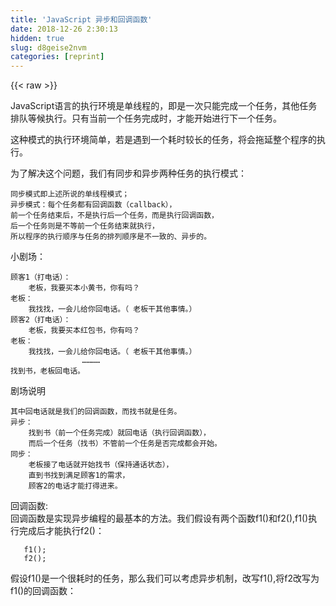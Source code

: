 ```yaml
---
title: 'JavaScript 异步和回调函数' 
date: 2018-12-26 2:30:13
hidden: true
slug: d8geise2nvm
categories: [reprint]
---
```


{{< raw >}}

                    
<p>JavaScript语言的执行环境是单线程的，即是一次只能完成一个任务，其他任务排队等候执行。只有当前一个任务完成时，才能开始进行下一个任务。</p>
<p>这种模式的执行环境简单，若是遇到一个耗时较长的任务，将会拖延整个程序的执行。</p>
<p>为了解决这个问题，我们有同步和异步两种任务的执行模式：</p>
<div class="widget-codetool" style="display:none;">
      <div class="widget-codetool--inner">
      <span class="selectCode code-tool" data-toggle="tooltip" data-placement="top" title="" data-original-title="全选"></span>
      <span type="button" class="copyCode code-tool" data-toggle="tooltip" data-placement="top" data-clipboard-text="同步模式即上述所说的单线程模式；
异步模式：每个任务都有回调函数（callback），
前一个任务结束后，不是执行后一个任务，而是执行回调函数，
后一个任务则是不等前一个任务结束就执行，
所以程序的执行顺序与任务的排列顺序是不一致的、异步的。
" title="" data-original-title="复制"></span>
      <span type="button" class="saveToNote code-tool" data-toggle="tooltip" data-placement="top" title="" data-original-title="放进笔记"></span>
      </div>
      </div><pre class="hljs haxe"><code>同步模式即上述所说的单线程模式；
异步模式：每个任务都有回调函数（<span class="hljs-keyword">callback</span>），
前一个任务结束后，不是执行后一个任务，而是执行回调函数，
后一个任务则是不等前一个任务结束就执行，
所以程序的执行顺序与任务的排列顺序是不一致的、异步的。
</code></pre>
<p>小剧场：</p>
<div class="widget-codetool" style="display:none;">
      <div class="widget-codetool--inner">
      <span class="selectCode code-tool" data-toggle="tooltip" data-placement="top" title="" data-original-title="全选"></span>
      <span type="button" class="copyCode code-tool" data-toggle="tooltip" data-placement="top" data-clipboard-text="顾客1（打电话）：
    老板，我要买本小黄书，你有吗？
老板：
    我找找，一会儿给你回电话。（ 老板干其他事情。）
顾客2（打电话）：
    老板，我要买本红包书，你有吗？
老板：
    我找找，一会儿给你回电话。（ 老板干其他事情。）
                …………
找到书，老板回电话。
" title="" data-original-title="复制"></span>
      <span type="button" class="saveToNote code-tool" data-toggle="tooltip" data-placement="top" title="" data-original-title="放进笔记"></span>
      </div>
      </div><pre class="hljs lsl"><code>顾客<span class="hljs-number">1</span>（打电话）：
    老板，我要买本小黄书，你有吗？
老板：
    我找找，一会儿给你回电话。（ 老板干其他事情。）
顾客<span class="hljs-number">2</span>（打电话）：
    老板，我要买本红包书，你有吗？
老板：
    我找找，一会儿给你回电话。（ 老板干其他事情。）
                …………
找到书，老板回电话。
</code></pre>
<p>剧场说明</p>
<div class="widget-codetool" style="display:none;">
      <div class="widget-codetool--inner">
      <span class="selectCode code-tool" data-toggle="tooltip" data-placement="top" title="" data-original-title="全选"></span>
      <span type="button" class="copyCode code-tool" data-toggle="tooltip" data-placement="top" data-clipboard-text="其中回电话就是我们的回调函数，而找书就是任务。
异步：
    找到书（前一个任务完成）就回电话（执行回调函数），
    而后一个任务（找书）不管前一个任务是否完成都会开始。
同步：
    老板接了电话就开始找书（保持通话状态），
    直到书找到满足顾客1的需求，
    顾客2的电话才能打得进来。 
" title="" data-original-title="复制"></span>
      <span type="button" class="saveToNote code-tool" data-toggle="tooltip" data-placement="top" title="" data-original-title="放进笔记"></span>
      </div>
      </div><pre class="hljs lsl"><code>其中回电话就是我们的回调函数，而找书就是任务。
异步：
    找到书（前一个任务完成）就回电话（执行回调函数），
    而后一个任务（找书）不管前一个任务是否完成都会开始。
同步：
    老板接了电话就开始找书（保持通话状态），
    直到书找到满足顾客<span class="hljs-number">1</span>的需求，
    顾客<span class="hljs-number">2</span>的电话才能打得进来。 
</code></pre>
<p>回调函数:<br>   回调函数是实现异步编程的最基本的方法。我们假设有两个函数f1()和f2(),f1()执行完成后才能执行f2()：</p>
<div class="widget-codetool" style="display:none;">
      <div class="widget-codetool--inner">
      <span class="selectCode code-tool" data-toggle="tooltip" data-placement="top" title="" data-original-title="全选"></span>
      <span type="button" class="copyCode code-tool" data-toggle="tooltip" data-placement="top" data-clipboard-text="   f1();
   f2();" title="" data-original-title="复制"></span>
      <span type="button" class="saveToNote code-tool" data-toggle="tooltip" data-placement="top" title="" data-original-title="放进笔记"></span>
      </div>
      </div><pre class="hljs abnf"><code>   f1()<span class="hljs-comment">;</span>
   f2()<span class="hljs-comment">;</span></code></pre>
<p>假设f1()是一个很耗时的任务，那么我们可以考虑异步机制，改写f1(),将f2改写为f1()的回调函数：</p>
<div class="widget-codetool" style="display:none;">
      <div class="widget-codetool--inner">
      <span class="selectCode code-tool" data-toggle="tooltip" data-placement="top" title="" data-original-title="全选"></span>
      <span type="button" class="copyCode code-tool" data-toggle="tooltip" data-placement="top" data-clipboard-text="    function f1 (callback) {
    
    setTimeout(function () {
    callback()},1000);
    
    }
    
    f1(f2);
    " title="" data-original-title="复制"></span>
      <span type="button" class="saveToNote code-tool" data-toggle="tooltip" data-placement="top" title="" data-original-title="放进笔记"></span>
      </div>
      </div><pre class="hljs actionscript"><code>    <span class="hljs-function"><span class="hljs-keyword">function</span> <span class="hljs-title">f1</span> <span class="hljs-params">(callback)</span> </span>{
    
    setTimeout(<span class="hljs-function"><span class="hljs-keyword">function</span> <span class="hljs-params">()</span> </span>{
    callback()},<span class="hljs-number">1000</span>);
    
    }
    
    f1(f2);
    </code></pre>
<p>采用这种方式，我们把同步操作变成了异步操作，f1不会堵塞程序的运行，也就是说我们先执行程序的主要逻辑，将耗时的操作推迟执行。</p>
<p>欢迎讨论和指出不足^_^</p>

                
{{< /raw >}}

# 版权声明
本文资源来源互联网，仅供学习研究使用，版权归该资源的合法拥有者所有，

本文仅用于学习、研究和交流目的。转载请注明出处、完整链接以及原作者。

原作者若认为本站侵犯了您的版权，请联系我们，我们会立即删除！

## 原文标题
JavaScript 异步和回调函数

## 原文链接
[https://segmentfault.com/a/1190000011999257](https://segmentfault.com/a/1190000011999257)

